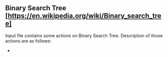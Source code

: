 ## Binary Search Tree [https://en.wikipedia.org/wiki/Binary_search_tree]

Input file contains some actions on Binary Search Tree. Description of those actions are as follows:

- 

